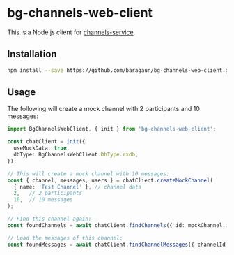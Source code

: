 # bg-channels-web-client

This is a Node.js client for [channels-service](https://github.com/baragaun/channels-service). 

## Installation

```bash
npm install --save https://github.com/baragaun/bg-channels-web-client.git 
```

## Usage

The following will create a mock channel with 2 participants and 10 messages:

```typescript
import BgChannelsWebClient, { init } from 'bg-channels-web-client';

const chatClient = init({
  useMockData: true,
  dbType: BgChannelsWebClient.DbType.rxdb,
});

// This will create a mock channel with 10 messages:
const { channel, messages, users } = chatClient.createMockChannel(
  { name: 'Test Channel' }, // channel data
  2,   // 2 participants
  10,  // 10 messages
);

// Find this channel again:
const foundChannels = await chatClient.findChannels({ id: mockChannel.id });

// Load the messages of this channel:
const foundMessages = await chatClient.findChannelMessages({ channelId: channels[0].id });
```
